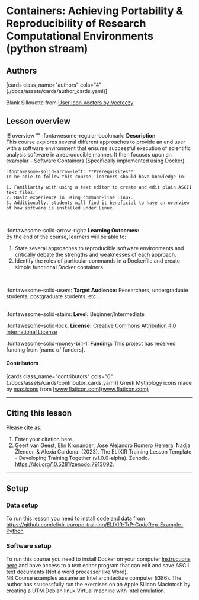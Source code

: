 # Containers: Achieving Portability & Reproducibility of Research Computational Environments (python stream)

## Authors

[cards class_name="authors" cols="4"(./docs/assets/cards/author_cards.yaml)]

Blank Sillouette from <a href="https://www.vecteezy.com/free-vector/user-icon">User Icon Vectors by Vecteezy</a>

## Lesson overview

!!! overview ""
    :fontawesome-regular-bookmark: **Description**  
   This course explores several different approaches to provide an end user with a software environment that ensures successful execution of scientific analysis software in a reproducible manner. It then focuses upon an examplar - Software Containers (Specifically implemented using Docker).

    

    :fontawesome-solid-arrow-left: **Prerequisites**  
    To be able to follow this course, learners should have knowledge in:  

    1. Familiarity with using a text editor to create and edit plain ASCII text files.   
    2. Basic experience in using command-line Linux.   
    3. Additionally, students will find it beneficial to have an overview of how software is installed under Linux.   

</br>

:fontawesome-solid-arrow-right: **Learning Outcomes:**  
By the end of the course, learners will be able to:  

1. State several approaches to reproducible software environments and critically debate the strengths and weaknesses of each approach.    
2. Identify the roles of particular commands in a Dockerfile and create simple functional Docker containers.     

</br>

:fontawesome-solid-users: **Target Audience:** Researchers, undergraduate students, postgraduate students, etc...  
</br>

:fontawesome-solid-stairs: **Level:** Beginner/Intermediate  

:fontawesome-solid-lock: **License:** [Creative Commons Attribution 4.0 International License](https://creativecommons.org/licenses/by/4.0/)  

:fontawesome-solid-money-bill-1: **Funding:** This project has received funding from [name of funders].  

[comment]: # (Property in Bioschema: description)
[comment]: # (Property in Bioschema: coursePrequsites)
[comment]: # (Property in Bioschema: teaches)
[comment]: # (Property in Bioschema: audience)
[comment]: # (Property in Bioschema: educationalLevel)
[comment]: # (Property in Biochema: licence)
[comment]: # (This is an example for CONVERGE)

#### Contributors

[cards class_name="contributors" cols="6"(./docs/assets/cards/contributor_cards.yaml)]
Greek Mythology icons made by [max.icons](https://www.flaticon.com/authors/maxicons) from [www.flaticon.com](www.flaticon.com)

---
## Citing this lesson

Please cite as:

  1. Enter your citation here.
  2. Geert van Geest, Elin Kronander, Jose Alejandro Romero Herrera, Nadja Žlender, & Alexia Cardona. (2023). The ELIXIR Training Lesson Template - Developing Training Together (v1.0.0-alpha). Zenodo. https://doi.org/10.5281/zenodo.7913092. 

---
## Setup

### Data setup
To run this lesson you need to install code and data from https://github.com/elixir-europe-training/ELIXIR-TrP-CodeRep-Example-Python 

### Software setup
To run this course you need to install Docker on your computer [Instructions here](https://docs.docker.com/get-docker/) and have access to a text editor program that can edit and save ASCII text documents (Not a word processor like Word).   
NB Course examples assume an Intel architecture computer (i386). The author has ssucessfully run the exercises on an Apple Silicon Macintosh
 by creating a UTM Debian linux Virtual machine with Intel emulation.   




